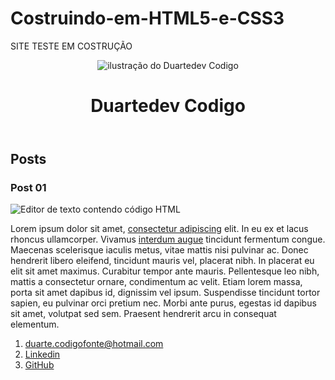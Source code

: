 # Costruindo-em-HTML5-e-CSS3

SITE  TESTE EM COSTRUÇÃO  

<DOCTYPE html>
  <html>
    <head>
      <meta charde="uft-8">
      <title>Duartedev Codigo</title>
    </head>
    <body>
      <header>
        <img src="Img/Duartedev Codigo.jpg 10" alt="ilustração do Duartedev Codigo">
        <h1>Duartedev Codigo</h1>
      </header>
      <section>
        <reader>
          <h2>Posts</h2>
        </reader>
        <article>
          <reader>
            <h3>Post 01</h3>
            <img src="postagem-1.jpg" alt="Editor de texto contendo código HTML">
          </reader>
          <P>
            Lorem ipsum dolor sit amet, <a href="https://www.linkedin.com/in/duarte-codigofonte/"target="_blank">consectetur adipiscing</a> elit. In eu ex et lacus rhoncus ullamcorper. Vivamus <a href="mailto:duarte.codigofonte.com">interdum augue</a> tincidunt fermentum congue. Maecenas scelerisque iaculis metus, vitae mattis nisi pulvinar ac. Donec hendrerit libero eleifend, tincidunt mauris vel, placerat nibh. In placerat eu elit sit amet maximus. Curabitur tempor ante mauris. Pellentesque leo nibh, mattis a consectetur ornare, condimentum ac velit. Etiam lorem massa, porta sit amet dapibus id, dignissim vel ipsum. Suspendisse tincidunt tortor sapien, eu pulvinar orci pretium nec. Morbi ante purus, egestas id dapibus sit amet, volutpat sed sem. Praesent hendrerit arcu in consequat elementum.
          </P>
        </article>
      </section>
      <footer>
        <ol>
          <li>
            <a href="mailto:duarte.codigofonte" target="_blank">duarte.codigofonte@hotmail.com</a>
            </l1>
        <li>
          <a href="https://www.linkedin.com/in/duarte-codigofonte" targtet="_blank">Linkedin</a>
        </li>
        <li>
          <a href="https://github.com/Duarte-CodigoFonte" target="_blank">GitHub</a>
        </li>
        </ul>
      </footer>
    </body>
  </html>
